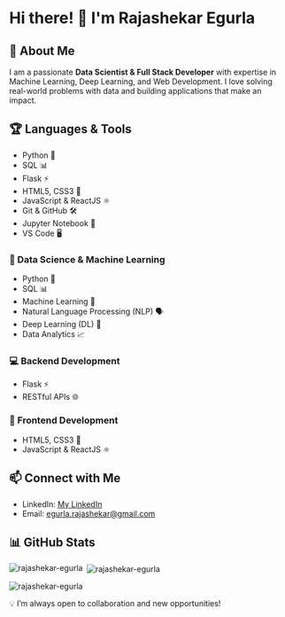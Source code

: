 # Hi there! 👋 I'm Rajashekar Egurla

## 🚀 About Me
I am a passionate **Data Scientist & Full Stack Developer** with expertise in Machine Learning, Deep Learning, and Web Development. I love solving real-world problems with data and building applications that make an impact.

## 🏆 Languages & Tools
- Python 🐍
- SQL 📊
- Flask ⚡
- HTML5, CSS3 🎨
- JavaScript & ReactJS ⚛
- Git & GitHub 🛠
- Jupyter Notebook 📓
- VS Code 🖥

### 🧠 Data Science & Machine Learning
- Python 🐍
- SQL 📊
- Machine Learning 🤖
- Natural Language Processing (NLP) 🗣
- Deep Learning (DL) 🧠
- Data Analytics 📈

### 💻 Backend Development
- Flask ⚡
- RESTful APIs 🌐

### 🎨 Frontend Development
- HTML5, CSS3 🎨
- JavaScript & ReactJS ⚛ 

## 📫 Connect with Me
- LinkedIn: [My LinkedIn](https://www.linkedin.com/in/rajashekar-egurla-091937243/)
- Email: egurla.rajashekar@gmail.com

## 📊 GitHub Stats

<p><img align="left" src="https://github-readme-stats.vercel.app/api/top-langs?username=rajashekar-egurla&show_icons=true&locale=en&layout=compact" alt="rajashekar-egurla" /></p>

<p>&nbsp;<img align="center" src="https://github-readme-stats.vercel.app/api?username=rajashekar-egurla&show_icons=true&locale=en" alt="rajashekar-egurla" /></p>

<p><img align="center" src="https://github-readme-streak-stats.herokuapp.com/?user=rajashekar-egurla&" alt="rajashekar-egurla" /></p>

💡 I’m always open to collaboration and new opportunities!
